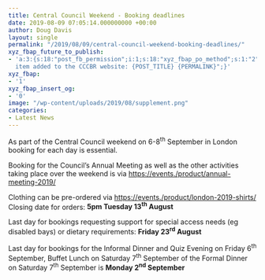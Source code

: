 ```yaml
---
title: Central Council Weekend - Booking deadlines
date: 2019-08-09 07:05:14.000000000 +00:00
author: Doug Davis
layout: single
permalink: "/2019/08/09/central-council-weekend-booking-deadlines/"
xyz_fbap_future_to_publish:
- 'a:3:{s:18:"post_fb_permission";i:1;s:18:"xyz_fbap_po_method";s:1:"2";s:16:"xyz_fbap_message";s:62:"News
  item added to the CCCBR website: {POST_TITLE} {PERMALINK}";}'
xyz_fbap:
- '1'
xyz_fbap_insert_og:
- '0'
image: "/wp-content/uploads/2019/08/supplement.png"
categories:
- Latest News
---
```

As part of the Central Council weekend on 6-8<sup>th</sup> September in London booking for each day is essential.

Booking for the Council’s Annual Meeting as well as the other activities taking place over the weekend is via <https://events./product/annual-meeting-2019/>

Clothing can be pre-ordered via <https://events./product/london-2019-shirts/> Closing date for orders: **5pm Tuesday 13<sup>th</sup> August**

Last day for bookings requesting support for special access needs (eg disabled bays) or dietary requirements: **Friday 23<sup>rd</sup> August**

Last day for bookings for the Informal Dinner and Quiz Evening on Friday 6<sup>th</sup> September, Buffet Lunch on Saturday 7<sup>th</sup> September of the Formal Dinner on Saturday 7<sup>th</sup> September is **Monday 2<sup>nd</sup> September**
